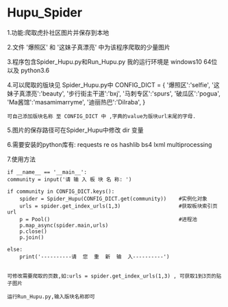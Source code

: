 # Hupu_Spider

1.功能:爬取虎扑社区图片并保存到本地

2.文件 '爆照区' 和 '这妹子真漂亮' 中为该程序爬取的少量图片

3.程序包含Spider_Hupu.py和Run_Hupu.py  我的运行环境是 windows10 64位 以及 python3.6

4.可以爬取的版块见 Spider_Hupu.py中 
	CONFIG_DICT = {
                   '爆照区':'selfie',
                   '这妹子真漂亮':'beauty',
                   '步行街主干道':'bxj',
                   '马刺专区':'spurs',
                   '破瓜区':'pogua',
                   'Ma酱馆':'masamimarryme',
                   '迪丽热巴':'Dilraba',
               	  }

    可自己添加版块名称 至 CONFIG_DICT 中 ,字典的value为版块url末尾的字母.

5.图片的保存路径可在Spider_Hupu中修改 dir 变量

6.需要安装的python库有:
	 requests
	 re
	 os
	 hashlib
	 bs4
	 lxml
	 multiprocessing

7.使用方法
	
	if __name__ == '__main__':
    community = input('请 输 入 板 块 名 称: ')

    if community in CONFIG_DICT.keys():
        spider = Spider_Hupu(CONFIG_DICT.get(community))    #实例化对象
        urls = spider.get_index_urls(1,3)                   #获取板块索引页url
        p = Pool()                                          #进程池
        p.map_async(spider.main,urls)
        p.close()
        p.join()

    else:
        print('----------请  您  重  新  输  入----------')


    可修改需要爬取的页数,如:urls = spider.get_index_urls(1,3) , 可获取1到3页的贴子图片

    运行Run_Hupu.py,输入版块名称即可
    


